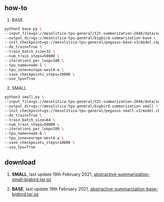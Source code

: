 ## how-to

1. BASE

```bash
python3 base.py \
--input_file=gs://mesolitica-tpu-general/t2t-summarization-2048/data/seq2* \
--output_dir=gs://mesolitica-tpu-general/bigbird-summarization-base \
--init_checkpoint=gs://mesolitica-tpu-general/pegasus-base-v3/model.ckpt-1500000 \
--do_train=True \
--train_batch_size=32 \
--num_train_steps=50000 \
--iterations_per_loop=100 \
--tpu_name=node-1 \
--tpu_zone=europe-west4-a \
--save_checkpoints_steps=10000 \
--use_tpu=True
```

2. SMALL

```bash
python3 small.py \
--input_file=gs://mesolitica-tpu-general/t2t-summarization-2048/data/seq2* \
--output_dir=gs://mesolitica-tpu-general/bigbird-summarization-small \
--init_checkpoint=gs://mesolitica-tpu-general/pegasus-small-v3/model.ckpt-1500000 \
--do_train=True \
--train_batch_size=64 \
--num_train_steps=50000 \
--iterations_per_loop=100 \
--tpu_name=node-6 \
--tpu_zone=europe-west4-a \
--save_checkpoints_steps=10000 \
--use_tpu=True
```

## download

1. **SMALL**, last update 19th February 2021, [abstractive-summarization-small-bigbird.tar.gz](https://f000.backblazeb2.com/file/malaya-model/pretrained/abstractive-summarization-small-bigbird.tar.gz)

2. **BASE**, last update 19th February 2021, [abstractive-summarization-base-bigbird.tar.gz](https://f000.backblazeb2.com/file/malaya-model/pretrained/abstractive-summarization-base-bigbird.tar.gz)